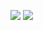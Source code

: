 ![](https://raw.githubusercontent.com/GARZTHONGK/github-stats/master/generated/overview.svg#gh-dark-mode-only)
![](https://raw.githubusercontent.com/GARZTHONGK/github-stats/master/generated/languages.svg#gh-dark-mode-only)
